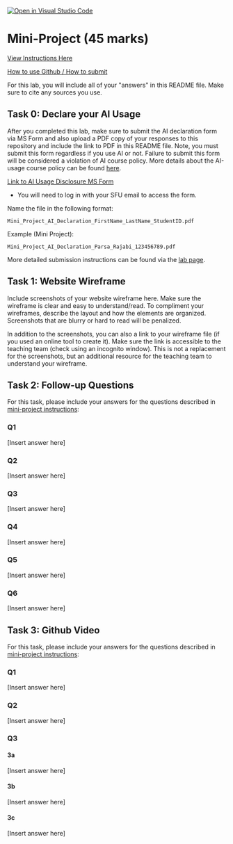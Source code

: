 [![Open in Visual Studio Code](https://classroom.github.com/assets/open-in-vscode-2e0aaae1b6195c2367325f4f02e2d04e9abb55f0b24a779b69b11b9e10269abc.svg)](https://classroom.github.com/online_ide?assignment_repo_id=19576493&assignment_repo_type=AssignmentRepo)
# Mini-Project (45 marks)

[View Instructions Here](Mini-project.md)

[How to use Github / How to submit](https://parsa-rajabi.github.io/CMPT-276/#/labs?id=github-classroom)

For this lab, you will include all of your "answers" in this README file. Make sure to cite any sources you use. 

## Task 0: Declare your AI Usage

After you completed this lab, make sure to submit the AI declaration form via MS Form and also upload a PDF copy of your responses to this repository and include the link to PDF in this README file. Note, you must submit this form regardless if you use AI or not. Failure to submit this form will be considered a violation of AI course policy. More details about the AI-usage course policy can be found [here](https://parsa-rajabi.github.io/CMPT-276/#/ai-policy).

[Link to AI Usage Disclosure MS Form](https://parsa-rajabi.github.io/CMPT-276/#/ai-policy?id=disclosure-of-ai-use)

- You will need to log in with your SFU email to access the form.

Name the file in the following format: 

`Mini_Project_AI_Declaration_FirstName_LastName_StudentID.pdf`

Example (Mini Project):

`Mini_Project_AI_Declaration_Parsa_Rajabi_123456789.pdf`


More detailed submission instructions can be found via the [lab page](https://parsa-rajabi.github.io/CMPT-276/#/labs).

## Task 1: Website Wireframe

Include screenshots of your website wireframe here. Make sure the wireframe is clear and easy to understand/read. To compliment your wireframes, describe the layout and how the elements are organized. Screenshots that are blurry or hard to read will be penalized. 

In addition to the screenshots, you can also a link to your wireframe file (if you used an online tool to create it). Make sure the link is accessible to the teaching team (check using an incognito window). This is not a replacement for the screenshots, but an additional resource for the teaching team to understand your wireframe.


## Task 2: Follow-up Questions

For this task, please include your answers for the questions described in [mini-project instructions](Mini-project.md):

### Q1

[Insert answer here]

### Q2

[Insert answer here]

### Q3

[Insert answer here]

### Q4

[Insert answer here]

### Q5

[Insert answer here]

### Q6

[Insert answer here]

## Task 3: Github Video

For this task, please include your answers for the questions described in [mini-project instructions](Mini-project.md):

### Q1

[Insert answer here]

### Q2

[Insert answer here]

### Q3

#### 3a

[Insert answer here]

#### 3b

[Insert answer here]

#### 3c

[Insert answer here]
 
